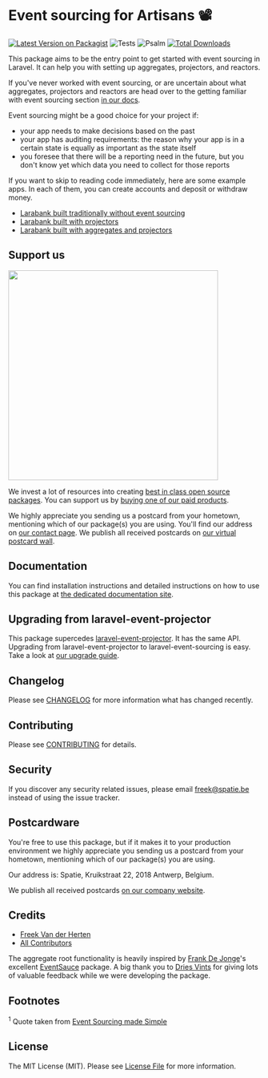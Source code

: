 # Event sourcing for Artisans 📽

[![Latest Version on Packagist](https://img.shields.io/packagist/v/spatie/laravel-event-sourcing.svg?style=flat-square)](https://packagist.org/packages/spatie/laravel-event-sourcing)
![Tests](https://github.com/spatie/laravel-event-sourcing/workflows/run-tests/badge.svg)
![Psalm](https://github.com/spatie/laravel-event-sourcing/workflows/Psalm/badge.svg)
[![Total Downloads](https://img.shields.io/packagist/dt/spatie/laravel-event-sourcing.svg?style=flat-square)](https://packagist.org/packages/spatie/laravel-event-sourcing)

This package aims to be the entry point to get started with event sourcing in Laravel. It can help you with setting up aggregates, projectors, and reactors. 

If you've never worked with event sourcing, or are uncertain about what aggregates, projectors and reactors are head over to the getting familiar with event sourcing section [in our docs](https://docs.spatie.be/laravel-event-sourcing/v4/introduction).

Event sourcing might be a good choice for your project if:

- your app needs to make decisions based on the past
- your app has auditing requirements: the reason why your app is in a certain state is equally as important as the state itself
- you foresee that there will be a reporting need in the future, but you don't know yet which data you need to collect for those reports

If you want to skip to reading code immediately, here are some example apps. In each of them, you can create accounts and deposit or withdraw money. 

- [Larabank built traditionally without event sourcing](https://github.com/spatie/larabank-traditional)
- [Larabank built with projectors](https://github.com/spatie/larabank-event-projector)
- [Larabank built with aggregates and projectors](https://github.com/spatie/larabank-event-projector-aggregates)

## Support us

[<img src="https://github-ads.s3.eu-central-1.amazonaws.com/laravel-event-sourcing.jpg?t=1" width="419px" />](https://spatie.be/github-ad-click/laravel-event-sourcing)

We invest a lot of resources into creating [best in class open source packages](https://spatie.be/open-source). You can support us by [buying one of our paid products](https://spatie.be/open-source/support-us).

We highly appreciate you sending us a postcard from your hometown, mentioning which of our package(s) you are using. You'll find our address on [our contact page](https://spatie.be/about-us). We publish all received postcards on [our virtual postcard wall](https://spatie.be/open-source/postcards).

## Documentation

You can find installation instructions and detailed instructions on how to use this package at [the dedicated documentation site](https://docs.spatie.be/laravel-event-sourcing/v4/introduction/).

## Upgrading from laravel-event-projector

This package supercedes [laravel-event-projector](https://github.com/spatie/laravel-event-projector). It has the same API. Upgrading from laravel-event-projector to laravel-event-sourcing is easy. Take a look at [our upgrade guide](UPGRADING.md).

## Changelog

Please see [CHANGELOG](CHANGELOG.md) for more information what has changed recently.

## Contributing

Please see [CONTRIBUTING](.github/CONTRIBUTING.md) for details.

## Security

If you discover any security related issues, please email freek@spatie.be instead of using the issue tracker.

## Postcardware

You're free to use this package, but if it makes it to your production environment we highly appreciate you sending us a postcard from your hometown, mentioning which of our package(s) you are using.

Our address is: Spatie, Kruikstraat 22, 2018 Antwerp, Belgium.

We publish all received postcards [on our company website](https://spatie.be/en/opensource/postcards).

## Credits

- [Freek Van der Herten](https://github.com/freekmurze)
- [All Contributors](../../contributors)

The aggregate root functionality is heavily inspired by [Frank De Jonge](https://twitter.com/frankdejonge)'s excellent [EventSauce](https://eventsauce.io/) package. A big thank you to [Dries Vints](https://github.com/driesvints) for giving lots of valuable feedback while we were developing the package. 

## Footnotes

<a name="footnote1"><sup>1</sup></a> Quote taken from [Event Sourcing made Simple](https://kickstarter.engineering/event-sourcing-made-simple-4a2625113224)

## License

The MIT License (MIT). Please see [License File](LICENSE.md) for more information.
